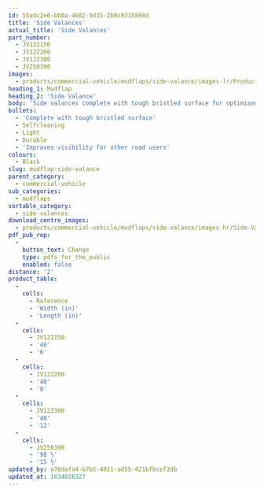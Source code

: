 ```yaml
---
id: 55adc2e6-bb0a-4602-9d35-2b8c9315898d
title: 'Side Valances'
actual_title: 'Side Valances'
part_number:
  - JV122150
  - JV122200
  - JV122300
  - JV250390
images:
  - products/commercial-vehicle/mudflaps/side-valance/images-lr/Product_Image_776x776_(518x518_focus_area)-Side-Valance_01.jpg
heading_1: Mudflap
heading_2: 'Side Valance'
body: 'Side valances complete with tough bristled surface for optimised spray suppression.'
bullets:
  - 'Complete with tough bristled surface'
  - Selfcleaning
  - Light
  - Durable
  - 'Improves visibility for other road users'
colours:
  - Black
slug: mudflap-side-valance
parent_category:
  - commercial-vehicle
sub_categories:
  - mudflaps
sortable_category:
  - side-valances
download_centre_images:
  - products/commercial-vehicle/mudflaps/side-valance/images-hr/Side-Valance_01.jpg
pdf_pub_rep:
  -
    button_text: Change
    type: pdfs_for_the_public
    enabled: false
distance: '2'
product_table:
  -
    cells:
      - Reference
      - 'Width (in)'
      - 'Length (in)'
  -
    cells:
      - JV122150
      - '48'
      - '6'
  -
    cells:
      - JV122200
      - '48'
      - '8'
  -
    cells:
      - JV122300
      - '48'
      - '12'
  -
    cells:
      - JV250390
      - '98 ½'
      - '15 ½'
updated_by: a76dafa4-b7b5-4911-ad55-421bfbcef2db
updated_at: 1634026327
---
```

